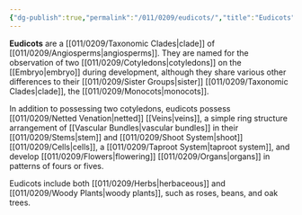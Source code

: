 ```yaml
---
{"dg-publish":true,"permalink":"/011/0209/eudicots/","title":"Eudicots","tags":["BIOL412"],"created":"2024-10-03T22:32:23.000-07:00","updated":"2025-01-22T00:36:41.675-08:00"}
---
```


**Eudicots** are a [[011/0209/Taxonomic Clades\|clade]] of [[011/0209/Angiosperms\|angiosperms]]. They are named for the observation of two [[011/0209/Cotyledons\|cotyledons]] on the [[Embryo\|embryo]] during development, although they share various other differences to their [[011/0209/Sister Groups\|sister]] [[011/0209/Taxonomic Clades\|clade]], the [[011/0209/Monocots\|monocots]].

In addition to possessing two cotyledons, eudicots possess [[011/0209/Netted Venation\|netted]] [[Veins\|veins]], a simple ring structure arrangement of [[Vascular Bundles\|vascular bundles]] in their [[011/0209/Stems\|stem]] and [[011/0209/Shoot System\|shoot]] [[011/0209/Cells\|cells]], a [[011/0209/Taproot System\|taproot system]], and develop [[011/0209/Flowers\|flowering]] [[011/0209/Organs\|organs]] in patterns of fours or fives.

Eudicots include both [[011/0209/Herbs\|herbaceous]] and [[011/0209/Woody Plants\|woody plants]], such as roses, beans, and oak trees.